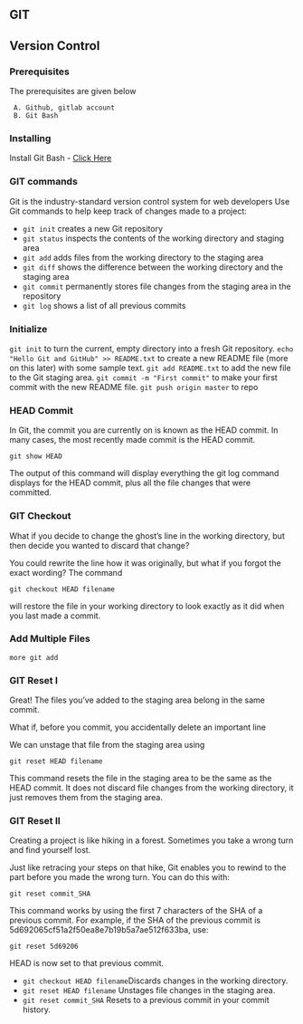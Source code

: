 



## GIT 

## Version Control  

### Prerequisites

The prerequisites are given below
```
 A. Github, gitlab account 
 B. Git Bash
```
### Installing
Install Git Bash - [Click Here](https://git-scm.com/downloads) 
### GIT commands

Git is the industry-standard version control system for web developers
Use Git commands to help keep track of changes made to a project:

*  ``git init`` creates a new Git repository
* ``git status`` inspects the contents of the working directory and staging area
* ``git add`` adds files from the working directory to the staging area
* ``git diff`` shows the difference between the working directory and the staging area
* ``git commit`` permanently stores file changes from the staging area in the repository
* ``git log`` shows a list of all previous commits

### Initialize

``git init`` to turn the current, empty directory into a fresh Git repository.
``echo "Hello Git and GitHub" >> README.txt`` to create a new README file (more on this later) with some sample text.
``git add README.txt`` to add the new file to the Git staging area.
``git commit -m "First commit"`` to make your first commit with the new README file.
``git push origin master`` to repo

### HEAD Commit
In Git, the commit you are currently on is known as the HEAD commit. In many cases, the most recently made commit is the HEAD commit.
```
git show HEAD
```
The output of this command will display everything the git log command displays for the HEAD commit, plus all the file changes that were committed.

### GIT Checkout
What if you decide to change the ghost’s line in the working directory, but then decide you wanted to discard that change?

You could rewrite the line how it was originally, but what if you forgot the exact wording? The command
```
git checkout HEAD filename
```
will restore the file in your working directory to look exactly as it did when you last made a commit.

### Add Multiple Files 
```
more git add
```
### GIT Reset I
Great! The files you’ve added to the staging area belong in the same commit.

What if, before you commit, you accidentally delete an important line

We can unstage that file from the staging area using
```
git reset HEAD filename
```
This command resets the file in the staging area to be the same as the HEAD commit. It does not discard file changes from the working directory, it just removes them from the staging area.

### GIT Reset II
Creating a project is like hiking in a forest. Sometimes you take a wrong turn and find yourself lost.

Just like retracing your steps on that hike, Git enables you to rewind to the part before you made the wrong turn. You can do this with:
```
git reset commit_SHA
```

This command works by using the first 7 characters of the SHA of a previous commit. For example, if the SHA of the previous commit is 5d692065cf51a2f50ea8e7b19b5a7ae512f633ba, use:
```
git reset 5d69206
```
HEAD is now set to that previous commit.
* ``git checkout HEAD filename``Discards changes in the working directory.
* ``git reset HEAD filename`` Unstages file changes in the staging area.
* ``git reset commit_SHA`` Resets to a previous commit in your commit history.


 
 

